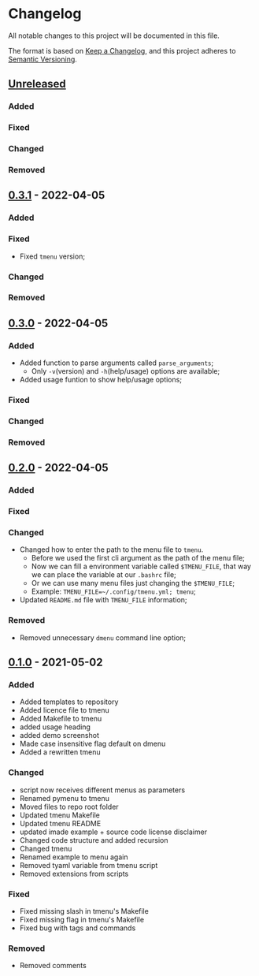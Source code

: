 # Changelog

All notable changes to this project will be documented in this file.

The format is based on [Keep a Changelog](https://keepachangelog.com/en/1.0.0/),
and this project adheres to [Semantic Versioning](https://semver.org/spec/v2.0.0.html).

## [Unreleased]

### Added

### Fixed

### Changed

### Removed

## [0.3.1] - 2022-04-05

### Added

### Fixed

* Fixed `tmenu` version;

### Changed

### Removed

## [0.3.0] - 2022-04-05

### Added

* Added function to parse arguments called `parse_arguments`;
    * Only `-v`(version) and `-h`(help/usage) options are available;
* Added usage funtion to show help/usage options;

### Fixed

### Changed

### Removed

## [0.2.0] - 2022-04-05

### Added

### Fixed

### Changed

* Changed how to enter the path to the menu file to `tmenu`.
    * Before we used the first cli argument as the path of the menu file;
    * Now we can fill a environment variable called `$TMENU_FILE`, that way we can place the variable at our `.bashrc` file;
    * Or we can use many menu files just changing the `$TMENU_FILE`;
    * Example: `TMENU_FILE=~/.config/tmenu.yml; tmenu`;
* Updated `README.md` file with `TMENU_FILE` information;

### Removed

* Removed unnecessary `dmenu` command line option;

## [0.1.0] - 2021-05-02

### Added

  * Added templates to repository
  * Added licence file to tmenu
  * Added Makefile to tmenu
  * added usage heading
  * added demo screenshot
  * Made case insensitive flag default on dmenu
  * Added a rewritten tmenu

### Changed

* script now receives different menus as parameters
* Renamed pymenu to tmenu
* Moved files to repo root folder
* Updated tmenu Makefile
* Updated tmenu README
* updated imade example + source code license disclaimer
* Changed code structure and added recursion
* Changed tmenu
* Renamed example to menu again
* Removed tyaml variable from tmenu script
* Removed extensions from scripts

### Fixed

* Fixed missing slash in tmenu's Makefile
* Fixed missing flag in tmenu's Makefile
* Fixed bug with tags and commands

### Removed

* Removed comments

[unreleased]: https://github.com/TinyToolSH/tmenu/compare/0.3.1...HEAD
[0.3.1]: https://github.com/TinyToolSH/tmenu/compare/0.3.0...0.3.1
[0.3.0]: https://github.com/TinyToolSH/tmenu/compare/0.2.0...0.3.0
[0.2.0]: https://github.com/TinyToolSH/tmenu/compare/0.1.0...0.2.0
[0.1.0]: https://github.com/TinyToolSH/tmenu/releases/tag/0.1.0
